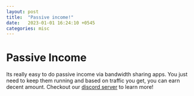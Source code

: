 ```yaml
---
layout: post
title:  "Passive income!"
date:   2023-01-01 16:24:10 +0545
categories: misc
---
```


# Passive Income
Its really easy to do passive income via bandwidth sharing apps. You just need to keep them running and based on traffic you get, you can earn decent amount. Checkout our [discord server](https://discord.gg/KuQtb9azgK) to learn more!

